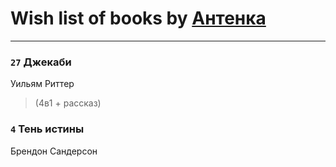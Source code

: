# Wish list of books by [Антенка](https://plus.google.com/u/0/118158645037334943900/)
---

### `27` Джекаби
Уильям Риттер
> (4в1 + рассказ)

### `4` Тень истины
Брендон Сандерсон

